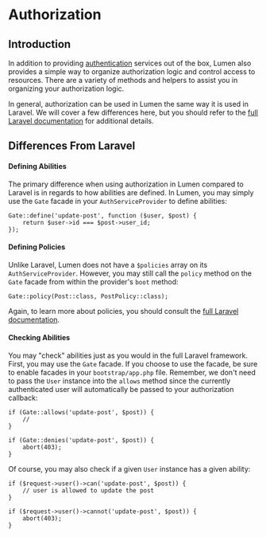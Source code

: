 # Authorization

## Introduction

In addition to providing [authentication](/docs/{{version}}/authentication) services out of the box, Lumen also provides a simple way to organize authorization logic and control access to resources. There are a variety of methods and helpers to assist you in organizing your authorization logic.

In general, authorization can be used in Lumen the same way it is used in Laravel. We will cover a few differences here, but you should refer to the [full Laravel documentation](https://laravel.com/docs/authorization) for additional details.

## Differences From Laravel

#### Defining Abilities

The primary difference when using authorization in Lumen compared to Laravel is in regards to how abilities are defined. In Lumen, you may simply use the `Gate` facade in your `AuthServiceProvider` to define abilities:

    Gate::define('update-post', function ($user, $post) {
        return $user->id === $post->user_id;
    });

#### Defining Policies

Unlike Laravel, Lumen does not have a `$policies` array on its `AuthServiceProvider`. However, you may still call the `policy` method on the `Gate` facade from within the provider's `boot` method:

    Gate::policy(Post::class, PostPolicy::class);

Again, to learn more about policies, you should consult the [full Laravel documentation](https://laravel.com/docs/authorization).

#### Checking Abilities

You may "check" abilities just as you would in the full Laravel framework. First, you may use the `Gate` facade. If you choose to use the facade, be sure to enable facades in your `bootstrap/app.php` file. Remember, we don't need to pass the `User` instance into the `allows` method since the currently authenticated user will automatically be passed to your authorization callback:

    if (Gate::allows('update-post', $post)) {
        //
    }

    if (Gate::denies('update-post', $post)) {
        abort(403);
    }

Of course, you may also check if a given `User` instance has a given ability:

    if ($request->user()->can('update-post', $post)) {
        // user is allowed to update the post
    }

    if ($request->user()->cannot('update-post', $post)) {
        abort(403);
    }
